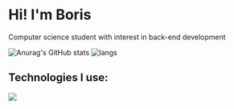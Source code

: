 <h1 align="left">Hi! I'm Boris</h1>
<p align="left">Computer science student with interest in back-end development</p>

![Anurag's GitHub stats](https://github-readme-stats.vercel.app/api?username=skokcmd&show_icons=true&theme=dracula)
<img src="https://github-readme-stats.vercel.app/api/top-langs?username=skokcmd&show_icons=true&locale=en&layout=compact&theme=dracula" alt="langs" />

<h2 align="left">Technologies I use:</h3>
<p align="left">
  <img src="https://skillicons.dev/icons?i=go,java,spring,ts,react,py,html,css,git,docker,neovim" />
</p>


